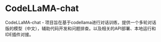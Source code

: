 # CodeLLaMA-chat
CodeLLaMA-chat - 项目旨在基于codellama进行对话训练，提供一个多轮对话版的模型（中文），辅助代码开发和问题排查。以及相关的API部署、本地运行和IDE插件对接。
